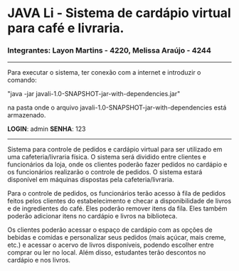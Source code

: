 # JAVA Li - Sistema de cardápio virtual para café e livraria.

### Integrantes: Layon Martins - 4220, Melissa Araújo - 4244

---

Para executar o sistema, ter conexão com a internet e introduzir o comando:

"java -jar javali-1.0-SNAPSHOT-jar-with-dependencies.jar"

na pasta onde o arquivo javali-1.0-SNAPSHOT-jar-with-dependencies está armazenado.

**LOGIN**: admin
**SENHA**: 123

---


Sistema para controle de pedidos e cardápio virtual para ser utilizado em uma cafeteria/livraria física. O sistema será dividido entre clientes e funcionários da loja, onde os clientes poderão fazer pedidos no cardápio e os funcionários realizarão o controle de pedidos. O sistema estará disponível em máquinas dispostas pela cafeteria/livraria.

Para o controle de pedidos, os funcionários terão acesso à fila de pedidos feitos pelos clientes do estabelecimento e checar a disponibilidade de livros e de ingredientes do café. Eles poderão remover itens da fila. Eles também poderão adicionar itens no cardápio e livros na biblioteca.

Os clientes poderão acessar o espaço de cardápio com as opções de bebidas e comidas e personalizar seus pedidos (mais açúcar, mais creme, etc.) e acessar o acervo de livros disponíveis, podendo escolher entre comprar ou ler no local. Além disso, estudantes terão descontos no cardápio e nos livros.
